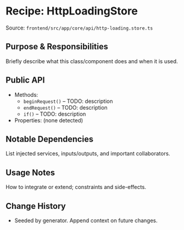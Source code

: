 # Recipe: HttpLoadingStore

Source: `frontend/src/app/core/api/http-loading.store.ts`

## Purpose & Responsibilities
Briefly describe what this class/component does and when it is used.

## Public API
- Methods:
  - `beginRequest()` – TODO: description
  - `endRequest()` – TODO: description
  - `if()` – TODO: description
- Properties: (none detected)

## Notable Dependencies
List injected services, inputs/outputs, and important collaborators.

## Usage Notes
How to integrate or extend; constraints and side-effects.

## Change History
- Seeded by generator. Append context on future changes.

